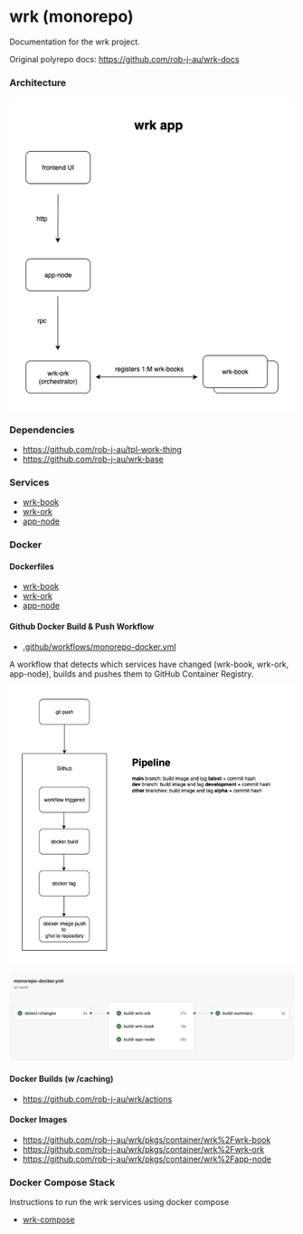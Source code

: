 # wrk (monorepo)

Documentation for the wrk project.

Original polyrepo docs: https://github.com/rob-j-au/wrk-docs

### Architecture

![docs/wrk-architecture](docs/wrk-architecture.png)

### Dependencies

- https://github.com/rob-j-au/tpl-work-thing
- https://github.com/rob-j-au/wrk-base

### Services

- [wrk-book](wrk-book)
- [wrk-ork](wrk-ork)
- [app-node](app-node)

### Docker

#### Dockerfiles

- [wrk-book](wrk-book/Dockerfile)
- [wrk-ork](wrk-ork/Dockerfile)
- [app-node](app-node/Dockerfile)


#### Github Docker Build & Push Workflow

- [.github/workflows/monorepo-docker.yml](.github/workflows/monorepo-docker.yml)

A workflow that detects which services have changed (wrk-book, wrk-ork, app-node), builds and pushes them to GitHub Container Registry.

![docs/github-pipeline](docs/github-pipeline.png)

![docs/github-monorepo-docker](docs/github-monorepo-docker.png)

#### Docker Builds (w /caching)

- https://github.com/rob-j-au/wrk/actions

#### Docker Images

- https://github.com/rob-j-au/wrk/pkgs/container/wrk%2Fwrk-book
- https://github.com/rob-j-au/wrk/pkgs/container/wrk%2Fwrk-ork
- https://github.com/rob-j-au/wrk/pkgs/container/wrk%2Fapp-node

### Docker Compose Stack

Instructions to run the wrk services using docker compose

- [wrk-compose](wrk-compose)

